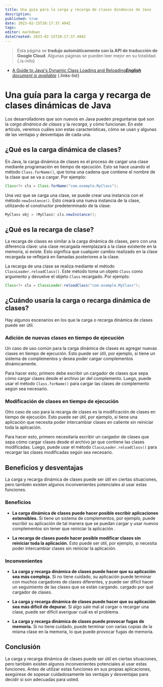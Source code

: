 ```yaml
---
title: Una guía para la carga y recarga de clases dinámicas de Java
description: 
published: true
date: 2023-02-15T20:17:37.494Z
tags: 
editor: markdown
dateCreated: 2023-02-15T20:17:37.494Z
---
```


> Esta página se **tradujo automáticamente con la API de traducción de Google Cloud**.
Algunas páginas se pueden leer mejor en su totalidad.{.is-info}



- [A Guide to Java's Dynamic Class Loading and Reloading***English** document is available*](/en/Knowledge-base/Java/a-guide-to-java-s-dynamic-class-loading-and-reloading)
{.links-list}


# Una guía para la carga y recarga de clases dinámicas de Java

Los desarrolladores que son nuevos en Java pueden preguntarse qué son la *carga dinámica de clases* y la *recarga*, y cómo funcionan. En este artículo, veremos cuáles son estas características, cómo se usan y algunas de las ventajas y desventajas de cada una.

## ¿Qué es la carga dinámica de clases?

En Java, la carga dinámica de clases es el proceso de cargar una clase mediante programación en tiempo de ejecución. Esto se hace usando el método `Class.forName()`, que toma una cadena que contiene el nombre de la clase que se va a cargar. Por ejemplo:

```java
Class<?> cls = Class.forName("com.example.MyClass");
```

Una vez que se carga una clase, se puede crear una instancia con el método `newInstance()`. Esto creará una nueva instancia de la clase, utilizando el constructor predeterminado de la clase:

```java
MyClass obj = (MyClass) cls.newInstance();
```

## ¿Qué es la recarga de clase?

La recarga de clases es similar a la carga dinámica de clases, pero con una diferencia clave: una clase recargada reemplazará a la clase existente en la memoria, si existe. Esto significa que cualquier cambio realizado en la clase recargada se reflejará en llamadas posteriores a la clase.

La recarga de una clase se realiza mediante el método `ClassLoader.reloadClass()`. Este método toma un objeto `Class` como argumento y devuelve el objeto `Class` recargado. Por ejemplo:

```java
Class<?> cls = ClassLoader.reloadClass("com.example.MyClass");
```

## ¿Cuándo usaría la carga o recarga dinámica de clases?

Hay algunos escenarios en los que la carga o recarga dinámica de clases puede ser útil.

### Adición de nuevas clases en tiempo de ejecución

Un caso de uso común para la carga dinámica de clases es agregar nuevas clases en tiempo de ejecución. Esto puede ser útil, por ejemplo, si tiene un sistema de complementos y desea poder cargar complementos dinámicamente.

Para hacer esto, primero debe escribir un cargador de clases que sepa cómo cargar clases desde el archivo jar del complemento. Luego, puede usar el método `Class.forName()` para cargar las clases de complemento según sea necesario.

### Modificación de clases en tiempo de ejecución

Otro caso de uso para la recarga de clases es la modificación de clases en tiempo de ejecución. Esto puede ser útil, por ejemplo, si tiene una aplicación que necesita poder intercambiar clases en caliente sin reiniciar toda la aplicación.

Para hacer esto, primero necesitaría escribir un cargador de clases que sepa cómo cargar clases desde el archivo jar que contiene las clases modificadas. Luego, puede usar el método `ClassLoader.reloadClass()` para recargar las clases modificadas según sea necesario.

## Beneficios y desventajas

La carga y recarga dinámica de clases puede ser útil en ciertas situaciones, pero también existen algunos inconvenientes potenciales al usar estas funciones.

### Beneficios

- **La carga dinámica de clases puede hacer posible escribir aplicaciones extensibles.** Si tiene un sistema de complementos, por ejemplo, puede escribir su aplicación de tal manera que se puedan cargar y usar nuevos complementos sin tener que reiniciar la aplicación .

- **La recarga de clases puede hacer posible modificar clases sin reiniciar toda la aplicación.** Esto puede ser útil, por ejemplo, si necesita poder intercambiar clases sin reiniciar la aplicación.

### Inconvenientes

- **La carga y recarga dinámica de clases puede hacer que su aplicación sea más compleja.** Si no tiene cuidado, su aplicación puede terminar con muchos cargadores de clases diferentes, y puede ser difícil hacer un seguimiento de las clases que se están cargando. cargado por qué cargador de clases.

- **La carga y recarga dinámica de clases puede hacer que su aplicación sea más difícil de depurar.** Si algo sale mal al cargar o recargar una clase, puede ser difícil averiguar cuál es el problema.

- **La carga y recarga dinámica de clases puede provocar fugas de memoria.** Si no tiene cuidado, puede terminar con varias copias de la misma clase en la memoria, lo que puede provocar fugas de memoria.

## Conclusión

La carga y recarga dinámica de clases puede ser útil en ciertas situaciones, pero también existen algunos inconvenientes potenciales al usar estas funciones. Antes de utilizar estas funciones en sus propias aplicaciones, asegúrese de sopesar cuidadosamente las ventajas y desventajas para decidir si son adecuadas para usted.